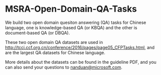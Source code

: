 # MSRA-Open-Domain-QA-Tasks

We build two open domain quesiton answering (QA) tasks for Chinese language, one is knowledge-based QA (or KBQA) and the other is document-based QA (or DBQA).

These two open domain QA datasets are used in http://tcci.ccf.org.cn/conference/2016/pages/page05_CFPTasks.html, and are the largest QA datasets for Chinese language.

More details about the datasets can be found in the guideline PDF, and you can also send your questions to nanduan@microsoft.com.
